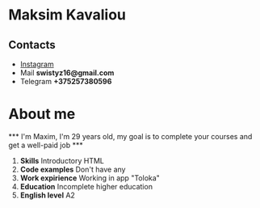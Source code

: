 # Maksim Kavaliou
## Contacts
- [Instagram](https://www.instagram.com/swistyz/)
- Mail __swistyz16@gmail.com__
- Telegram __+375257380596__
# About me
*** I'm Maxim, I'm 29 years old, my goal is to complete your courses and get a well-paid job ***

1. __Skills__ Introductory HTML
2. __Code examples__ Don't have any
3. __Work expirience__ Working in app "Toloka"
4. __Education__ Incomplete higher education
5. __English level__ A2